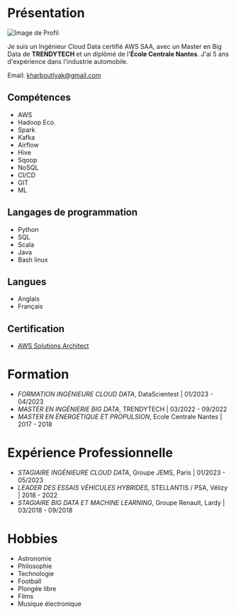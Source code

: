 # Présentation

![Image de Profil](lien_vers_votre_image)

Je suis un Ingénieur Cloud Data certifié AWS SAA, avec un Master en Big Data de **TRENDYTECH** et un diplômé de l'**École Centrale Nantes**. J'ai 5 ans d'expérience dans l'industrie automobile. 

Email: [kharboutlyak@gmail.com](mailto:kharboutlyak@gmail.com)

## Compétences

- AWS
- Hadoop Eco.
- Spark
- Kafka
- Airflow
- Hive
- Sqoop
- NoSQL
- CI/CD
- GIT
- ML

## Langages de programmation

- Python
- SQL
- Scala
- Java
- Bash linux

## Langues

- Anglais
- Français

## Certification

- [AWS Solutions Architect](https://www.credly.com/badges/33cec594-35e8-481e-98bd-5e9516ba1877)

# Formation

- *FORMATION INGÉNIEURE CLOUD DATA*, DataScientest | 01/2023 - 04/2023
- *MASTER EN INGÉNIERIE BIG DATA*, TRENDYTECH | 03/2022 - 09/2022
- *MASTER EN ÉNERGÉTIQUE ET PROPULSION*, Ecole Centrale Nantes | 2017 - 2018

# Expérience Professionnelle

- *STAGIAIRE INGÉNIEURE CLOUD DATA*, Groupe JEMS, Paris | 01/2023 - 05/2023
- *LEADER DES ESSAIS VÉHICULES HYBRIDES*, STELLANTIS / PSA, Vélizy | 2018 - 2022
- *STAGIAIRE BIG DATA ET MACHINE LEARNING*, Groupe Renault, Lardy | 03/2018 - 09/2018

# Hobbies

- Astronomie
- Philosophie
- Technologie
- Football
- Plongée libre
- Films
- Musique électronique

